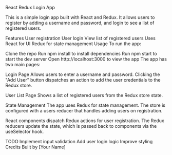 React Redux Login App


This is a simple login app built with React and Redux. It allows users to register by adding a username and password, and login to see a list of registered users.

Features
User registration
User login
View list of registered users
Uses React for UI
Redux for state management
Usage
To run the app:

Clone the repo
Run npm install to install dependencies
Run npm start to start the dev server
Open http://localhost:3000 to view the app
The app has two main pages:

Login Page
Allows users to enter a username and password. Clicking the "Add User" button dispatches an action to add the user credentials to the Redux store.

User List Page
Shows a list of registered users from the Redux store state.

State Management
The app uses Redux for state management. The store is configured with a users reducer that handles adding users on registration.

React components dispatch Redux actions for user registration. The Redux reducers update the state, which is passed back to components via the useSelector hook.

TODO
Implement input validation
Add user login logic
Improve styling
Credits
Built by [Your Name]